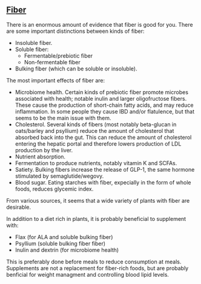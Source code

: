 ## [Fiber](https://en.wikipedia.org/wiki/Dietary_fiber)

There is an enormous amount of evidence that fiber is good for you.
There are some important distinctions between kinds of fiber:
* Insoluble fiber.
* Soluble fiber:
  * Fermentable/prebiotic fiber
  * Non-fermentable fiber
* Bulking fiber (which can be soluble or insoluble).

The most important effects of fiber are:
* Microbiome health.
  Certain kinds of prebiotic fiber promote microbes associated with health; notable inulin and larger oligofructose fibers.
  These cause the production of short-chain fatty acids, and may reduce inflammation.
  In some people they cause IBD and/or flatulence, but that seems to be the main issue with them.
* Cholesterol.
  Several kinds of fibers (most notably beta-glucan in oats/barley and psyllium) reduce the amount of cholesterol that absorbed back into the gut.
  This can reduce the amount of cholesterol entering the hepatic portal and therefore lowers production of LDL production by the liver.
* Nutrient absorption.
* Fermentation to produce nutrients, notably vitamin K and SCFAs.
* Satiety.
  Bulking fibers increase the release of GLP-1, the same hormone stimulated by semaglutide/wegovy.
* Blood sugar.
  Eating starches with fiber, expecially in the form of whole foods, reduces glycemic index.


From various sources, it seems that a wide variety of plants with fiber are desirable.

In addition to a diet rich in plants, it is probably beneficial to supplement with:
* Flax (for ALA and soluble bulking fiber)
* Psyllium (soluble bulking fiber fiber)
* Inulin and dextrin (for microbiome health)

This is preferably done before meals to reduce consumption at meals.
Supplements are not a replacement for fiber-rich foods, but are probably benficial for weight managment and controlling blood lipid levels.